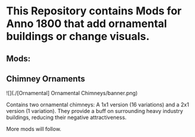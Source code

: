 # This Repository contains Mods for Anno 1800 that add ornamental buildings or change visuals.

## Mods:

## Chimney Ornaments

![](./[Ornamental] Ornamental Chimneys/banner.png)

Contains two ornamental chimneys: A 1x1 version (16 variations) and a 2x1 version (1 variation). They provide a buff on surrounding heavy industry buildings, reducing their negative attractiveness.



More mods will follow.